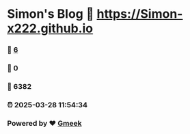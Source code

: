 # Simon's Blog :link: https://Simon-x222.github.io 
### :page_facing_up: [6](https://Simon-x222.github.io/tag.html) 
### :speech_balloon: 0 
### :hibiscus: 6382 
### :alarm_clock: 2025-03-28 11:54:34 
### Powered by :heart: [Gmeek](https://github.com/Meekdai/Gmeek)
